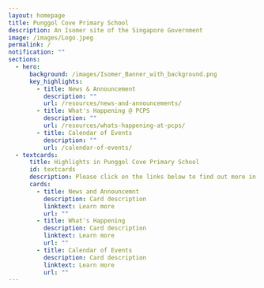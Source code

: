 ```yaml
---
layout: homepage
title: Punggol Cove Primary School
description: An Isomer site of the Singapore Government
image: /images/Logo.jpeg
permalink: /
notification: ""
sections:
  - hero:
      background: /images/Isomer_Banner_with_background.png
      key_highlights:
        - title: News & Announcement
          description: ""
          url: /resources/news-and-announcements/
        - title: What's Happening @ PCPS
          description: ""
          url: /resources/whats-happening-at-pcps/
        - title: Calendar of Events
          description: ""
          url: /calendar-of-events/
  - textcards:
      title: Highlights in Punggol Cove Primary School
      id: textcards
      description: Please click on the links below to find out more in PCPS
      cards:
        - title: News and Announcemnt
          description: Card description
          linktext: Learn more
          url: ""
        - title: What's Happening
          description: Card description
          linktext: Learn more
          url: ""
        - title: Calendar of Events
          description: Card description
          linktext: Learn more
          url: ""
---
```

